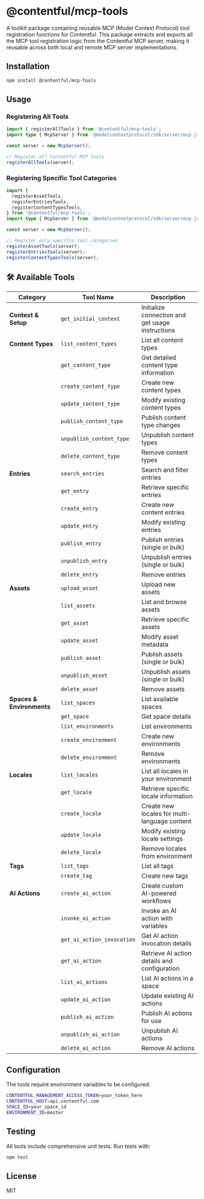 # @contentful/mcp-tools

A toolkit package containing reusable MCP (Model Context Protocol) tool registration functions for Contentful. This package extracts and exports all the MCP tool registration logic from the Contentful MCP server, making it reusable across both local and remote MCP server implementations.

## Installation

```bash
npm install @contentful/mcp-tools
```

## Usage

### Registering All Tools

```typescript
import { registerAllTools } from '@contentful/mcp-tools';
import type { McpServer } from '@modelcontextprotocol/sdk/server/mcp.js';

const server = new McpServer();

// Register all Contentful MCP tools
registerAllTools(server);
```

### Registering Specific Tool Categories

```typescript
import {
  registerAssetTools,
  registerEntriesTools,
  registerContentTypesTools,
} from '@contentful/mcp-tools';
import type { McpServer } from '@modelcontextprotocol/sdk/server/mcp.js';

const server = new McpServer();

// Register only specific tool categories
registerAssetTools(server);
registerEntriesTools(server);
registerContentTypesTools(server);
```

## 🛠️ Available Tools

| Category                  | Tool Name                  | Description                                      |
| ------------------------- | -------------------------- | ------------------------------------------------ |
| **Context & Setup**       | `get_initial_context`      | Initialize connection and get usage instructions |
| **Content Types**         | `list_content_types`       | List all content types                           |
|                           | `get_content_type`         | Get detailed content type information            |
|                           | `create_content_type`      | Create new content types                         |
|                           | `update_content_type`      | Modify existing content types                    |
|                           | `publish_content_type`     | Publish content type changes                     |
|                           | `unpublish_content_type`   | Unpublish content types                          |
|                           | `delete_content_type`      | Remove content types                             |
| **Entries**               | `search_entries`           | Search and filter entries                        |
|                           | `get_entry`                | Retrieve specific entries                        |
|                           | `create_entry`             | Create new content entries                       |
|                           | `update_entry`             | Modify existing entries                          |
|                           | `publish_entry`            | Publish entries (single or bulk)                 |
|                           | `unpublish_entry`          | Unpublish entries (single or bulk)               |
|                           | `delete_entry`             | Remove entries                                   |
| **Assets**                | `upload_asset`             | Upload new assets                                |
|                           | `list_assets`              | List and browse assets                           |
|                           | `get_asset`                | Retrieve specific assets                         |
|                           | `update_asset`             | Modify asset metadata                            |
|                           | `publish_asset`            | Publish assets (single or bulk)                  |
|                           | `unpublish_asset`          | Unpublish assets (single or bulk)                |
|                           | `delete_asset`             | Remove assets                                    |
| **Spaces & Environments** | `list_spaces`              | List available spaces                            |
|                           | `get_space`                | Get space details                                |
|                           | `list_environments`        | List environments                                |
|                           | `create_environment`       | Create new environments                          |
|                           | `delete_environment`       | Remove environments                              |
| **Locales**               | `list_locales`             | List all locales in your environment             |
|                           | `get_locale`               | Retrieve specific locale information             |
|                           | `create_locale`            | Create new locales for multi-language content    |
|                           | `update_locale`            | Modify existing locale settings                  |
|                           | `delete_locale`            | Remove locales from environment                  |
| **Tags**                  | `list_tags`                | List all tags                                    |
|                           | `create_tag`               | Create new tags                                  |
| **AI Actions**            | `create_ai_action`         | Create custom AI-powered workflows               |
|                           | `invoke_ai_action`         | Invoke an AI action with variables               |
|                           | `get_ai_action_invocation` | Get AI action invocation details                 |
|                           | `get_ai_action`            | Retrieve AI action details and configuration     |
|                           | `list_ai_actions`          | List AI actions in a space                       |
|                           | `update_ai_action`         | Update existing AI actions                       |
|                           | `publish_ai_action`        | Publish AI actions for use                       |
|                           | `unpublish_ai_action`      | Unpublish AI actions                             |
|                           | `delete_ai_action`         | Remove AI actions                                |

## Configuration

The tools require environment variables to be configured:

```bash
CONTENTFUL_MANAGEMENT_ACCESS_TOKEN=your_token_here
CONTENTFUL_HOST=api.contentful.com
SPACE_ID=your_space_id
ENVIRONMENT_ID=master
```

## Testing

All tools include comprehensive unit tests. Run tests with:

```bash
npm test
```

## License

MIT
